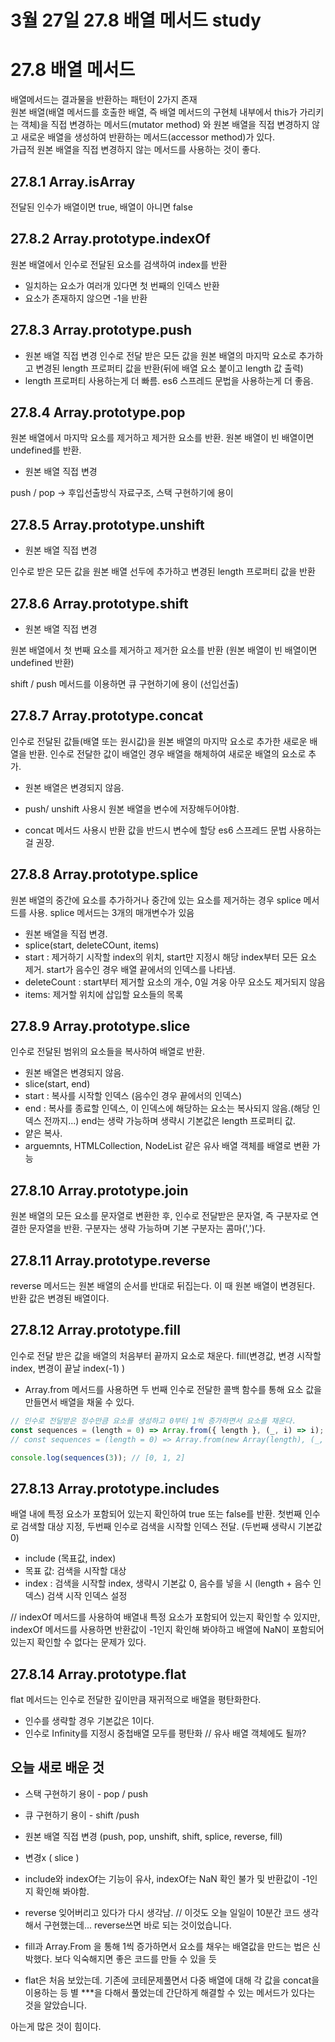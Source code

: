# 3월 27일 27.8 배열 메서드 study

# 27.8 배열 메서드

배열메서드는 결과물을 반환하는 패턴이 2가지 존재  
 원본 배열(배열 메서드를 호출한 배열, 즉 배열 메서드의 구현체 내부에서 this가 가리키는 객체)을 직접 변경하는 메서드(mutator method) 와 원본 배열을 직접 변경하지 않고 새로운 배열을 생성하여 반환하는 메서드(accessor method)가 있다.  
 가급적 원본 배열을 직접 변경하지 않는 메서드를 사용하는 것이 좋다.

## 27.8.1 Array.isArray

전달된 인수가 배열이면 true, 배열이 아니면 false

## 27.8.2 Array.prototype.indexOf

원본 배열에서 인수로 전달된 요소를 검색하여 index를 반환

- 일치하는 요소가 여러개 있다면 첫 번째의 인덱스 반환
- 요소가 존재하지 않으면 -1을 반환

## 27.8.3 Array.prototype.push

- 원본 배열 직접 변경
  인수로 전달 받은 모든 값을 원본 배열의 마지막 요소로 추가하고 변경된 length 프로퍼티 값을 반환(뒤에 배열 요소 붙이고 length 값 출력)
- length 프로퍼티 사용하는게 더 빠름. es6 스프레드 문법을 사용하는게 더 좋음.

## 27.8.4 Array.prototype.pop

원본 배열에서 마지막 요소를 제거하고 제거한 요소를 반환. 원본 배열이 빈 배열이면 undefined를 반환.

- 원본 배열 직접 변경

push / pop -> 후입선출방식 자료구조, 스택 구현하기에 용이

## 27.8.5 Array.prototype.unshift

- 원본 배열 직접 변경

인수로 받은 모든 값을 원본 배열 선두에 추가하고 변경된 length 프로퍼티 값을 반환

## 27.8.6 Array.prototype.shift

- 원본 배열 직접 변경

원본 배열에서 첫 번째 요소를 제거하고 제거한 요소를 반환 (원본 배열이 빈 배열이면 undefined 반환)

shift / push 메서드를 이용하면 큐 구현하기에 용이 (선입선출)

## 27.8.7 Array.prototype.concat

인수로 전달된 값들(배열 또는 원시값)을 원본 배열의 마지막 요소로 추가한 새로운 배열을 반환. 인수로 전달한 값이 배열인 경우 배열을 해체하여 새로운 배열의 요소로 추가.

- 원본 배열은 변경되지 않음.

- push/ unshift 사용시 원본 배열을 변수에 저장해두어야함.
- concat 메서드 사용시 반환 값을 반드시 변수에 할당
  es6 스프레드 문법 사용하는걸 권장.

## 27.8.8 Array.prototype.splice

원본 배열의 중간에 요소를 추가하거나 중간에 있는 요소를 제거하는 경우 splice 메서드를 사용. splice 메서드는 3개의 매개변수가 있음

- 원본 배열을 직접 변경.
- splice(start, deleteCOunt, items)
- start : 제거하기 시작할 index의 위치, start만 지정시 해당 index부터 모든 요소 제거. start가 음수인 경우 배열 끝에서의 인덱스를 나타냄.
- deleteCount : start부터 제거할 요소의 개수, 0일 겨웅 아무 요소도 제거되지 않음
- items: 제거할 위치에 삽입할 요소들의 목록

## 27.8.9 Array.prototype.slice

인수로 전달된 범위의 요소들을 복사하여 배열로 반환.

- 원본 배열은 변경되지 않음.
- slice(start, end)
- start : 복사를 시작할 인덱스 (음수인 경우 끝에서의 인덱스)
- end : 복사를 종료할 인덱스, 이 인덱스에 해당하는 요소는 복사되지 않음.(해당 인덱스 전까지...) end는 생략 가능하며 생략시 기본값은 length 프로퍼티 값.
- 얕은 복사.
- arguemnts, HTMLCollection, NodeList 같은 유사 배열 객체를 배열로 변환 가능

## 27.8.10 Array.prototype.join

원본 배열의 모든 요소를 문자열로 변환한 후, 인수로 전달받은 문자열, 즉 구분자로 연결한 문자열을 반환. 구분자는 생략 가능하며 기본 구분자는 콤마(',')다.

## 27.8.11 Array.prototype.reverse

reverse 메서드는 원본 배열의 순서를 반대로 뒤집는다. 이 때 원본 배열이 변경된다. 반환 값은 변경된 배열이다.

## 27.8.12 Array.prototype.fill

인수로 전달 받은 값을 배열의 처음부터 끝까지 요소로 채운다.
fill(변경값, 변경 시작할 index, 변경이 끝날 index(-1) )

- Array.from 메서드를 사용하면 두 번째 인수로 전달한 콜백 함수를 통해 요소 값을 만들면서 배열을 채울 수 있다.

```js
// 인수로 전달받은 정수만큼 요소를 생성하고 0부터 1씩 증가하면서 요소를 채운다.
const sequences = (length = 0) => Array.from({ length }, (_, i) => i);
// const sequences = (length = 0) => Array.from(new Array(length), (_, i) => i);

console.log(sequences(3)); // [0, 1, 2]
```

## 27.8.13 Array.prototype.includes

배열 내에 특정 요소가 포함되어 있는지 확인하여 true 또는 false를 반환. 첫번째 인수로 검색할 대상 지정, 두번째 인수로 검색을 시작할 인덱스 전달. (두번째 생략시 기본값 0)

- include (목표값, index)
- 목표 값: 검색을 시작할 대상
- index : 검색을 시작할 index, 생략시 기본값 0, 음수를 넣을 시 (length + 음수 인덱스) 검색 시작 인덱스 설정

// indexOf 메서드를 사용하여 배열내 특정 요소가 포함되어 있는지 확인할 수 있지만, indexOf 메서드를 사용하면 반환값이 -1인지 확인해 봐야하고 배열에 NaN이 포함되어 있는지 확인할 수 없다는 문제가 있다.

## 27.8.14 Array.prototype.flat

flat 메서드는 인수로 전달한 깊이만큼 재귀적으로 배열을 평탄화한다.

- 인수를 생략할 경우 기본값은 1이다.
- 인수로 Infinity를 지정시 중첩배열 모두를 평탄화
  // 유사 배열 객체에도 될까?

## 오늘 새로 배운 것

- 스택 구현하기 용이 - pop / push
- 큐 구현하기 용이 - shift /push
- 원본 배열 직접 변경 (push, pop, unshift, shift, splice, reverse, fill)
- 변경x ( slice )
- include와 indexOf는 기능이 유사, indexOf는 NaN 확인 불가 및 반환값이 -1인지 확인해 봐야함.

- reverse 잊어버리고 있다가 다시 생각남. // 이것도 오늘 일일이 10분간 코드 생각해서 구현했는데... reverse쓰면 바로 되는 것이었습니다.
- fill과 Array.From 을 통해 1씩 증가하면서 요소를 채우는 배열값을 만드는 법은 신박했다. 보다 익숙해지면 좋은 코드를 만들 수 있을 듯
- flat은 처음 보았는데. 기존에 코테문제풀면서 다중 배열에 대해 각 값을 concat을 이용하는 등 별 \*\*\*을 다해서 풀었는데 간단하게 해결할 수 있는 메서드가 있다는 것을 알았습니다.

아는게 많은 것이 힘이다.
